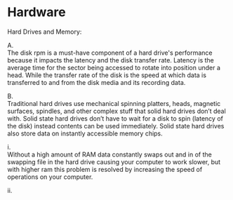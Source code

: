 # Hardware
Hard Drives and Memory:

A.  
The disk rpm is a must-have component of a hard drive's performance because it impacts the latency and the disk transfer rate. Latency is the average time for the sector being accessed to rotate into position under a head. While the transfer rate of the disk is the speed at which data is transferred to and from the disk media and its recording data. 

B.  
Traditional hard drives use mechanical spinning platters, heads, magnetic surfaces, spindles, and other complex stuff that solid hard drives don’t deal with. Solid state hard drives don’t have to wait for a disk to spin (latency of the disk) instead contents can be used immediately. Solid state hard drives also store data on instantly accessible memory chips.

i.  
Without a high amount of RAM data constantly swaps out and in of the swapping file in the hard drive causing your computer to work slower, but with higher ram this problem is resolved by increasing the speed of operations on your computer. 


ii.

